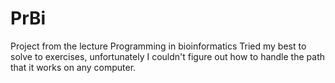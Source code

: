 # PrBi

Project from the lecture Programming in bioinformatics
Tried my best to solve to exercises, unfortunately I couldn't figure out how to handle the path that it works on any computer.
